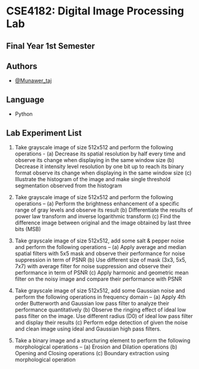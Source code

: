 # CSE4182: Digital Image Processing Lab

## Final Year 1st Semester

## Authors

- [@Munawer_taj](https://https://github.com/Munawertaj)

## Language

- Python

## Lab Experiment List

1. Take grayscale image of size 512x512 and perform the following operations -
   (a) Decrease its spatial resolution by half every time and observe its change when displaying in the same window size
   (b) Decrease it intensity level resolution by one bit up to reach its binary format observe its change when displaying in the same window size
   (c) Illustrate the histogram of the image and make single threshold segmentation observed from the histogram

2. Take grayscale image of size 512x512 and perform the following operations –
   (a) Perform the brightness enhancement of a specific range of gray levels and observe its result
   (b) Differentiate the results of power law transform and inverse logarithmic transform
   (c) Find the difference image between original and the image obtained by last three bits (MSB)

3. Take grayscale image of size 512x512, add some salt & pepper noise and perform the following operations –
   (a) Apply average and median spatial filters with 5x5 mask and observe their performance for noise suppression in term of PSNR
   (b) Use different size of mask (3x3, 5x5, 7x7) with average filter for noise suppression and observe their performance in term of PSNR
   (c) Apply harmonic and geometric mean filter on the noisy image and compare their performance with PSNR

4. Take grayscale image of size 512x512, add some Gaussian noise and perform the following operations in frequency domain –
   (a) Apply 4th order Butterworth and Gaussian low pass filter to analyze their performance quantitatively
   (b) Observe the ringing effect of ideal low pass filter on the image. Use different radius (D0) of ideal low pass filter and display their results
   (c) Perform edge detection of given the noise and clean image using ideal and Gaussian high pass filters.

5. Take a binary image and a structuring element to perform the following morphological operations –
   (a) Erosion and Dilation operations
   (b) Opening and Closing operations
   (c) Boundary extraction using morphological operation

